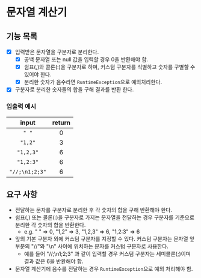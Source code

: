 # 문자열 계산기

## 기능 목록

- [X] 입력받은 문자열을 구분자로 분리한다.
  - [X] 공백 문자열 또는 null 값을 입력할 경우 0을 반환해야 함.
  - [X] 쉼표(,)와 콜론(:)을 구분자로 하며, 커스텀 구분자를 식별하고 숫자를 구별할 수 있어야 한다.
  - [X] 분리한 숫자가 음수라면 `RuntimeException`으로 예외처리한다.
- [X] 구분자로 분리한 숫자들의 합을 구해 결과를 반환 한다.

### 입출력 예시

|     input      | return |
|:--------------:|:------:|
|     `" "`      |   0    |
|    `"1,2"`     |   3    |
|   `"1,2,3"`    |   6    |
|   `"1,2:3"`    |   6    |
| `"//;\n1;2;3"` |   6    |

## 요구 사항

- 전달하는 문자를 구분자로 분리한 후 각 숫자의 합을 구해 반환해야 한다.
- 쉼표(,) 또는 콜론(:)을 구분자로 가지는 문자열을 전달하는 경우 구분자를 기준으로 분리한 각 숫자의 합을 반환한다.
  - e.g. " " => 0, "1,2" => 3, "1,2,3" => 6, "1,2:3" => 6
- 앞의 기본 구분자 외에 커스텀 구분자를 지정할 수 있다. 커스텀 구분자는 문자열 앞부분의 "//"와 "\n" 사이에 위치하는 문자를 커스텀 구분자로 사용한다.
  - 예를 들어 "//;\n1;2;3" 과 같이 입력할 경우 커스텀 구분자는 세미콜론(;)이며 결과 값은 6을 반환해야 함.
- 문자열 계산기에 음수를 전달하는 경우 `RuntimeException`으로 예외 처리해야 함.
